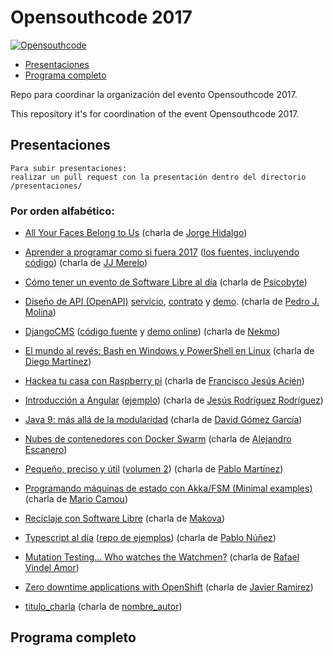# Opensouthcode 2017

[![Opensouthcode](/logos/solo_logo.png)](https://www.opensouthcode.org/conferences/opensouthcode2017)

 - [Presentaciones](#por-orden-alfabético)
 - [Programa completo](#programa-completo)

Repo para coordinar la organización del evento Opensouthcode 2017.

This repository it's for coordination of the event Opensouthcode 2017.

## Presentaciones

    Para subir presentaciones: 
    realizar un pull request con la presentación dentro del directorio /presentaciones/

### Por orden alfabético:
 - [All Your Faces Belong to Us](https://github.com/opensouthcode/2017/raw/master/presentaciones/All_Your_Faces_Belong_to_Us_Opensouthcode_2017-05-06.pdf) (charla de [Jorge Hidalgo](https://www.opensouthcode.org/conferences/opensouthcode2017/program/proposals/71))
 - [Aprender a programar como si fuera 2017](http://jj.github.io/aprende-a-programar) ([los fuentes, incluyendo código](http://github.com/JJ/aprende-a-programar)) (charla de [JJ Merelo](https://www.opensouthcode.org/conferences/opensouthcode2017/program/proposals/44))
 - [Cómo tener un evento de Software Libre al día](https://github.com/opensouthcode/2017/raw/master/presentaciones/como_tener_un_evento_de_software_libre_al_dia.pdf) (charla de [Psicobyte](https://www.opensouthcode.org/conferences/opensouthcode2017/program/proposals/60))
 - [Diseño de API (OpenAPI)](https://github.com/opensouthcode/2017/raw/master/presentaciones/OpenAPI.pdf)
   [servicio](https://us-central1-hombre-o-mujer.cloudfunctions.net/gender?name=nieves),
   [contrato](http://bit.ly/genero-openapi) y
   [demo](https://openapi3.herokuapp.com).
   (charla de [Pedro J. Molina](https://www.opensouthcode.org/conferences/opensouthcode2017/program/proposals/76))
 - [DjangoCMS](https://nekmo.github.io/presentacion-djangocms/) ([código fuente](https://github.com/Nekmo/presentacion-djangocms) y [demo online](https://control.aldryn.com/demo/get-new)) (charla de [Nekmo](https://www.opensouthcode.org/conferences/opensouthcode2017/program/proposals/53))
 - [El mundo al revés: Bash en Windows y PowerShell en Linux](https://github.com/opensouthcode/2017/raw/master/presentaciones/El%20mundo%20al%20rev%C3%A9s%20Bash%20en%20Windows%20y%20PowerShell%20en%20Linux%20%5BCreatorUpdate%5D.pptx) (charla de [Diego Martínez](https://www.opensouthcode.org/conferences/opensouthcode2017/program/proposals/54))
 - [Hackea tu casa con Raspberry pi](https://github.com/opensouthcode/2017/raw/master/presentaciones/HackeaTuCasaConRaspberryPi.pdf) (charla de [Francisco Jesús Acién](https://www.opensouthcode.org/conferences/opensouthcode2017/program/proposals/58))
 - [Introducción a Angular](http://slides.com/jesusrodriguez-3/opensouthcode-angular#/) ([ejemplo](https://github.com/Foxandxss/osc2017-lenguajes)) (charla de [Jesús Rodríguez Rodríguez](https://www.opensouthcode.org/conferences/opensouthcode2017/program/proposals/92))
 - [Java 9: más allá de la modularidad](https://www.slideshare.net/dgomezg/java9-beyond-modularity-java-9-ms-all-de-la-modularidad) (charla de [David Gómez García](https://www.opensouthcode.org/conferences/opensouthcode2017/program/proposals/99))
 - [Nubes de contenedores con Docker Swarm](https://github.com/opensouthcode/2017/raw/master/presentaciones/Presentaci%C3%B3n%20Nubes%20de%20Contenedores%20con%20Docker%20SWARM.pdf) (charla de [Alejandro Escanero](https://www.opensouthcode.org/conferences/opensouthcode2017/program/proposals/38))
 - [Pequeño, preciso y útil](https://github.com/opensouthcode/2017/raw/master/presentaciones/Pequeno%2C%20preciso%20y%20util.pdf) ([volumen 2](https://github.com/opensouthcode/2017/raw/master/presentaciones/Pequenito%2C%20preciso%20y%20%C3%BAtil%20-%20OSC%202017.pdf)) (charla de [Pablo Martínez](https://www.opensouthcode.org/conferences/opensouthcode2017/program/proposals/97))
 - [Programando máquinas de estado con Akka/FSM (Minimal examples)](https://github.com/mcamou/akka-fsm) (charla de [Mario Camou](https://www.opensouthcode.org/conferences/opensouthcode2017/program/proposals/93))
 - [Reciclaje con Software Libre](https://github.com/opensouthcode/2017/raw/master/presentaciones/La%20Historia%20y%20el%20Reciclaje%20de%20ordenadores%20con%20Software%20Libre%20(OSL).pdf) (charla de [Makova](https://www.opensouthcode.org/conferences/opensouthcode2017/program/proposals/43))
 - [Typescript al día](https://trello.com/b/esOi1EL8/typescript-dotnetmalaga-2016) ([repo de ejemplos](https://github.com/pablonete/typescript-dotnetmalaga-2016)) (charla de [Pablo Núñez](https://www.opensouthcode.org/conferences/opensouthcode2017/program/proposals/104))
 - [Mutation Testing... Who watches the Watchmen?](https://www.slideshare.net/RafaelVindelAmor/who-watches-the-watchmen-mutation-testing-75767706) (charla de [Rafael Vindel Amor](https://www.opensouthcode.org/conferences/opensouthcode2017/program/proposals/93))
 - [Zero downtime applications with OpenShift](https://github.com/opensouthcode/2017/raw/master/presentaciones/Make%20your%20applications%20thinking%20in%20zero-downtime%20upgrades%20-%20Malaga%20OpenSouthcode.pdf) (charla de [Javier Ramirez](https://www.opensouthcode.org/conferences/opensouthcode2017/program/proposals/36))
  
 - [titulo_charla](url_al_pdf) (charla de [nombre_autor](url_charla_en_opensouthcode_org))

## Programa completo

